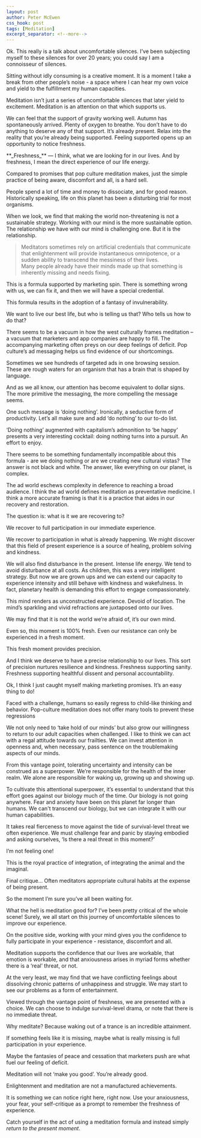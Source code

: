 ```yaml
---
layout: post
author: Peter McEwen
css_hook: post
tags: [Meditation]
excerpt_separator: <!--more-->
---
```


Ok. This really is a talk about uncomfortable silences. I’ve been subjecting myself to these silences for over 20 years; you could say I am a connoisseur of silences.

Sitting without idly consuming is a creative moment. It is a moment I take a break from other people’s noise - a space where I can hear my own voice and yield to the fulfillment my human capacities.

Meditation isn’t just a series of uncomfortable silences that later yield to excitement. Meditation is an attention on that which supports us.

We can feel that the support of gravity working well. Autumn has spontaneously arrived. Plenty of oxygen to breathe. You don’t have to do anything to deserve any of that support. It’s already present. Relax into the reality that you’re already being supported. Feeling supported opens up an opportunity to notice freshness.

<!--more--> **_Freshness_** — I think, what we are looking for in our lives. And by freshness, I mean the direct experience of our life energy.

Compared to promises that pop culture meditation makes, just the simple practice of being aware, discomfort and all, is a hard sell.

People spend a lot of time and money to dissociate, and for good reason. Historically speaking, life on this planet has been a disturbing trial for most organisms.

When we look, we find that making the world non-threatening is not a sustainable strategy. Working with our mind is the more sustainable option. The relationship we have with our mind is challenging one. But it is the relationship.

>Meditators sometimes rely on artificial credentials that communicate that enlightenment will provide instantaneous omnipotence, or a sudden ability to transcend the messiness of their lives.  
Many people already have their minds made up that something is inherently missing and needs fixing.

This is a formula supported by marketing spin. There is something wrong with us, we can fix it, and then we will have a special credential.

This formula results in the adoption of a fantasy of invulnerability.

We want to live our best life, but who is telling us that? Who tells us how to do that?

There seems to be a vacuum in how the west culturally frames meditation – a vacuum that marketers and app companies are happy to fill. The accompanying marketing often preys on our deep feelings of deficit. Pop culture’s ad messaging helps us find evidence of our shortcomings.

Sometimes we see hundreds of targeted ads in one browsing session. These are rough waters for an organism that has a brain that is shaped by language.

And as we all know, our attention has become equivalent to dollar signs. The more primitive the messaging, the more compelling the message seems.

One such message is ‘doing nothing’.  Ironically, a seductive form of productivity. Let’s all make sure and add ‘do nothing’ to our to-do list.

‘Doing nothing’ augmented with capitalism’s admonition to ‘be happy’ presents a very interesting cocktail: doing nothing turns into a pursuit. An effort to enjoy.   

There seems to be something fundamentally incompatible about this formula - are we doing nothing or are we creating new cultural vistas? The answer is not black and white. The answer, like everything on our planet, is complex.


The ad world eschews complexity in deference to reaching a broad audience. I think the ad world defines meditation as preventative medicine. I think a more accurate framing is that it is a practice that aides in our recovery and restoration.

The question is: what is it we are recovering to?

We recover to full participation in our immediate experience.

We recover to participation in what is already happening. We might discover that this field of present experience is a source of healing, problem solving and kindness.

We will also find disturbance in the present. Intense life energy. We tend to avoid disturbance at all costs. As children, this was a very intelligent strategy. But now we are grown ups and we can extend our capacity to experience intensity and still behave with kindness and wakefulness. In fact, planetary health is demanding this effort to engage compassionately.

This mind renders as unconstructed experience. Devoid of location. The mind’s sparkling and vivid refractions are juxtaposed onto our lives.

We may find that it is not the world we’re afraid of, it’s our own mind.

Even so, this moment is 100% fresh. Even our resistance can only be experienced in a fresh moment.

This fresh moment provides precision.

And I think we deserve to have a precise relationship to our lives. This sort of precision nurtures resilience and kindness. Freshness supporting sanity. Freshness supporting healthful dissent and personal accountability.

Ok, I think I just caught myself making marketing promises. It’s an easy thing to do!

Faced with a challenge, humans so easily regress to child-like thinking and behavior. Pop-culture meditation does not offer many tools to prevent these regressions

We not only need to ‘take hold of our minds’ but also grow our willingness to return to our adult capacities when challenged. I like to think we can act with a regal attitude towards our frailties. We can invest attention in openness and, when necessary, pass sentence on the troublemaking aspects of our minds.

From this vantage point, tolerating uncertainty and intensity can be construed as a superpower. We’re responsible for the health of the inner realm. We alone are responsible for waking up, growing up and showing up.

To cultivate this attentional superpower,  it’s essential to understand that this effort goes against our biology much of the time. Our biology is not going anywhere. Fear and anxiety have been on this planet far longer than humans. We can't transcend our biology, but we can integrate it with our human capabilities.

It takes real fierceness to move against the tide of survival-level threat we often experience. We must challenge fear and panic by staying embodied and asking ourselves, ‘Is there a real threat in this moment?’

I’m not feeling one!

This is the royal practice of integration, of integrating the animal and the imaginal.

Final critique… Often meditators appropriate cultural habits at the expense of being present.

So the moment I’m sure you’ve all been waiting for.

What the hell is meditation good for? I’ve been pretty critical of the whole scene! Surely, we all start on this journey of uncomfortable silences to improve our experience.

On the positive side, working with your mind gives you the confidence to fully participate in your experience - resistance, discomfort and all.

Meditation supports the confidence that our lives are workable, that emotion is workable, and that anxiousness arises in myriad forms whether there is a ‘real’ threat, or not.

At the very least, we may find that we have conflicting feelings about dissolving chronic patterns of unhappiness and struggle. We may start to see our problems as a form of entertainment.

Viewed through the vantage point of freshness, we are presented with a choice. We can choose to indulge survival-level drama, or note that there is no immediate threat.

Why meditate? Because waking out of a trance is an incredible attainment.

If something feels like it is missing, maybe what is really missing is full participation in your experience.

Maybe the fantasies of peace and cessation that marketers push are what fuel our feeling of deficit.

Meditation will not ‘make you good’. You’re already good.

Enlightenment and meditation are not a manufactured achievements.

It is something we can notice right here, right now. Use your anxiousness, your fear, your self-critique as a prompt to remember the freshness of experience.

Catch yourself in the act of using a meditation formula and instead simply _return to the present moment_.
